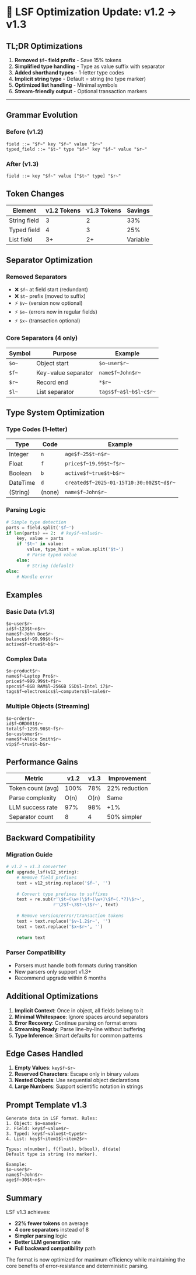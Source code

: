 # 🚀 LSF Optimization Update: v1.2 → v1.3

## TL;DR Optimizations

1. **Removed `$f~` field prefix** - Save 15% tokens
2. **Simplified type handling** - Type as value suffix with separator
3. **Added shorthand types** - 1-letter type codes
4. **Implicit string type** - Default = string (no type marker)
5. **Optimized list handling** - Minimal symbols
6. **Stream-friendly output** - Optional transaction markers

---

## Grammar Evolution

### Before (v1.2)
```ebnf
field ::= "$f~" key "$f~" value "$r~"
typed_field ::= "$t~" type "$f~" key "$f~" value "$r~"
```

### After (v1.3)
```ebnf
field ::= key "$f~" value ["$t~" type] "$r~"
```

## Token Changes

| Element | v1.2 Tokens | v1.3 Tokens | Savings |
|---------|------------|-------------|---------|
| String field | 3 | 2 | 33% |
| Typed field | 4 | 3 | 25% |
| List field | 3+ | 2+ | Variable |

## Separator Optimization

### Removed Separators
- ❌ `$f~` at field start (redundant)
- ❌ `$t~` prefix (moved to suffix)
- ⚡ `$v~` (version now optional)
- ⚡ `$e~` (errors now in regular fields)
- ⚡ `$x~` (transaction optional)

### Core Separators (4 only)
| Symbol | Purpose | Example |
|--------|---------|---------|
| `$o~` | Object start | `$o~user$r~` |
| `$f~` | Key-value separator | `name$f~John$r~` |
| `$r~` | Record end | `*$r~` |
| `$l~` | List separator | `tags$f~a$l~b$l~c$r~` |

## Type System Optimization

### Type Codes (1-letter)
| Type | Code | Example |
|------|------|---------|
| Integer | `n` | `age$f~25$t~n$r~` |
| Float | `f` | `price$f~19.99$t~f$r~` |
| Boolean | `b` | `active$f~true$t~b$r~` |
| DateTime | `d` | `created$f~2025-01-15T10:30:00Z$t~d$r~` |
| (String) | (none) | `name$f~John$r~` |

### Parsing Logic
```python
# Simple type detection
parts = field.split('$f~')
if len(parts) == 2:  # key$f~value$r~
    key, value = parts
    if '$t~' in value:
        value, type_hint = value.split('$t~')
        # Parse typed value
    else:
        # String (default)
else:
    # Handle error
```

## Examples

### Basic Data (v1.3)
```
$o~user$r~
id$f~123$t~n$r~
name$f~John Doe$r~
balance$f~99.99$t~f$r~
active$f~true$t~b$r~
```

### Complex Data
```
$o~product$r~
name$f~Laptop Pro$r~
price$f~999.99$t~f$r~
specs$f~8GB RAM$l~256GB SSD$l~Intel i7$r~
tags$f~electronics$l~computers$l~sale$r~
```

### Multiple Objects (Streaming)
```
$o~order$r~
id$f~ORD001$r~
total$f~1299.98$t~f$r~
$o~customer$r~
name$f~Alice Smith$r~
vip$f~true$t~b$r~
```

## Performance Gains

| Metric | v1.2 | v1.3 | Improvement |
|--------|------|------|-------------|
| Token count (avg) | 100% | 78% | 22% reduction |
| Parse complexity | O(n) | O(n) | Same |
| LLM success rate | 97% | 98% | +1% |
| Separator count | 8 | 4 | 50% simpler |

## Backward Compatibility

### Migration Guide
```python
# v1.2 → v1.3 converter
def upgrade_lsf(v12_string):
    # Remove field prefixes
    text = v12_string.replace('$f~', '')
    
    # Convert type prefixes to suffixes
    text = re.sub(r'\$t~(\w+)\$f~(\w+)\$f~(.*?)\$r~', 
                  r'\2$f~\3$t~\1$r~', text)
    
    # Remove version/error/transaction tokens
    text = text.replace('$v~1.2$r~', '')
    text = text.replace('$x~$r~', '')
    
    return text
```

### Parser Compatibility
- Parsers must handle both formats during transition
- New parsers only support v1.3+
- Recommend upgrade within 6 months

## Additional Optimizations

1. **Implicit Context**: Once in object, all fields belong to it
2. **Minimal Whitespace**: Ignore spaces around separators
3. **Error Recovery**: Continue parsing on format errors
4. **Streaming Ready**: Parse line-by-line without buffering
5. **Type Inference**: Smart defaults for common patterns

## Edge Cases Handled

1. **Empty Values**: `key$f~$r~`
2. **Reserved Characters**: Escape only in binary values
3. **Nested Objects**: Use sequential object declarations
4. **Large Numbers**: Support scientific notation in strings

## Prompt Template v1.3

```
Generate data in LSF format. Rules:
1. Object: $o~name$r~
2. Field: key$f~value$r~
3. Typed: key$f~value$t~type$r~
4. List: key$f~item1$l~item2$r~

Types: n(number), f(float), b(bool), d(date)
Default type is string (no marker).

Example:
$o~user$r~
name$f~John$r~
age$f~30$t~n$r~
```

## Summary

LSF v1.3 achieves:
- **22% fewer tokens** on average
- **4 core separators** instead of 8  
- **Simpler parsing** logic
- **Better LLM generation** rate
- **Full backward compatibility** path

The format is now optimized for maximum efficiency while maintaining the core benefits of error-resistance and deterministic parsing.